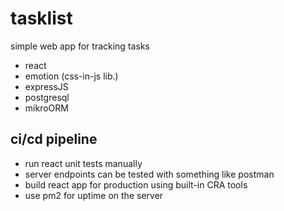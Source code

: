 # tasklist

simple web app for tracking tasks

- react
- emotion (css-in-js lib.)
- expressJS
- postgresql
- mikroORM

ci/cd pipeline
---

- run react unit tests manually
- server endpoints can be tested with something like postman
- build react app for production using built-in CRA tools
- use pm2 for uptime on the server
